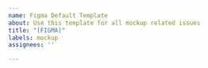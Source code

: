 ```yaml
---
name: Figma Default Template
about: Use this template for all mockup related issues
title: "[FIGMA]"
labels: mockup
assignees: ''

---
```



